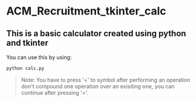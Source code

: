 # ACM_Recruitment_tkinter_calc
This is a basic calculator created using python and tkinter
---
You can use this by using:
```bash
python calc.py
```
> Note: You have to press '=' to symbol after performing an operation don't compound one operation over an exisiting one, you can continue after pressing '='.
